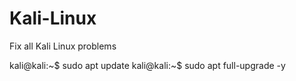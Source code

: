 # Kali-Linux
Fix all Kali Linux problems

kali@kali:~$ sudo apt update
kali@kali:~$ sudo apt full-upgrade -y
